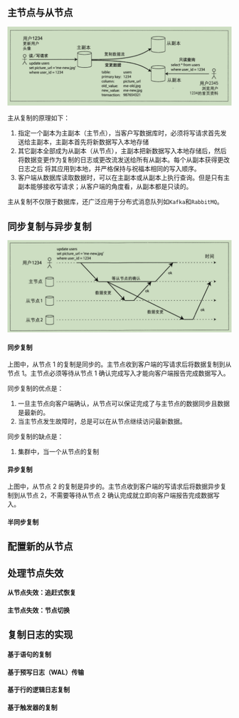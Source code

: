 ## 主节点与从节点
![图片alt](../../resource/master-slave.PNG)

主从复制的原理如下：
1. 指定一个副本为主副本（主节点），当客户写数据库时，必须将写请求首先发送给主副本，主副本首先将新数据写入本地存储
2. 其它副本全部成为从副本（从节点），主副本把新数据写入本地存储后，然后将数据变更作为复制的日志或更改流发送给所有从副本。每个从副本获得更改日志之后
   将其应用到本地，并严格保持与祝福本相同的写入顺序。
3. 客户端从数据库读取数据时，可以在主副本或从副本上执行查询。但是只有主副本能够接收写请求；从客户端的角度看，从副本都是只读的。

主从复制不仅限于数据库，还广泛应用于分布式消息队列如`Kafka`和`RabbitMQ`。

## 同步复制与异步复制
![图片alt](../../resource/synchronize.PNG)
#### 同步复制
上图中，从节点 1 的复制是同步的。主节点收到客户端的写请求后将数据复制到从节点 1。主节点必须等待从节点 1 确认完成写入才能向客户端报告完成数据写入。

同步复制的优点是：
1. 一旦主节点向客户端确认，从节点可以保证完成了与主节点的数据同步且数据是最新的。
2. 当主节点发生故障时，总是可以在从节点继续访问最新数据。

同步复制的缺点是：
1. 集群中，当一个从节点的复制

#### 异步复制
上图中，从节点 2 的复制是异步的。主节点收到客户端的写请求后将数据异步复制到从节点 2，不需要等待从节点 2 确认完成就立即向客户端报告完成数据写入。

#### 半同步复制

## 配置新的从节点

## 处理节点失效

#### 从节点失效：追赶式恢复

#### 主节点失效：节点切换

## 复制日志的实现

#### 基于语句的复制

#### 基于预写日志（WAL）传输

#### 基于行的逻辑日志复制

#### 基于触发器的复制
